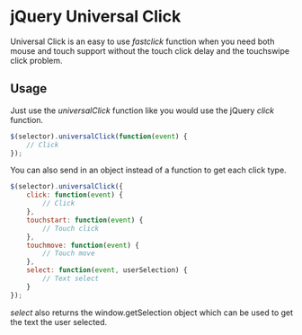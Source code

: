 jQuery Universal Click
===============

Universal Click is an easy to use *fastclick* function when you need both mouse and touch support 
without the touch click delay and the touchswipe click problem.

## Usage
Just use the *universalClick* function like you would use the jQuery *click* function.
```javascript
$(selector).universalClick(function(event) {
	// Click
});
```

You can also send in an object instead of a function to get each click type.
```javascript
$(selector).universalClick({
    click: function(event) {
        // Click
    },
    touchstart: function(event) {
        // Touch click
    },
    touchmove: function(event) {
        // Touch move
    },
    select: function(event, userSelection) {
        // Text select
    }
});
```

*select* also returns the window.getSelection object which can be used to get the text the user selected.